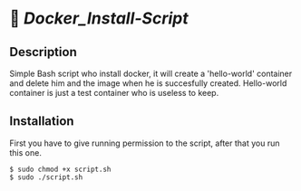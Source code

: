# 🐋 _Docker_Install-Script_

## Description
Simple Bash script who install docker, it will create a 'hello-world' container and delete him and the image when he is succesfully created.
Hello-world container is just a test container who is useless to keep.

## Installation
First you have to give running permission to the script, after that you run this one.
```
$ sudo chmod +x script.sh
$ sudo ./script.sh
```
